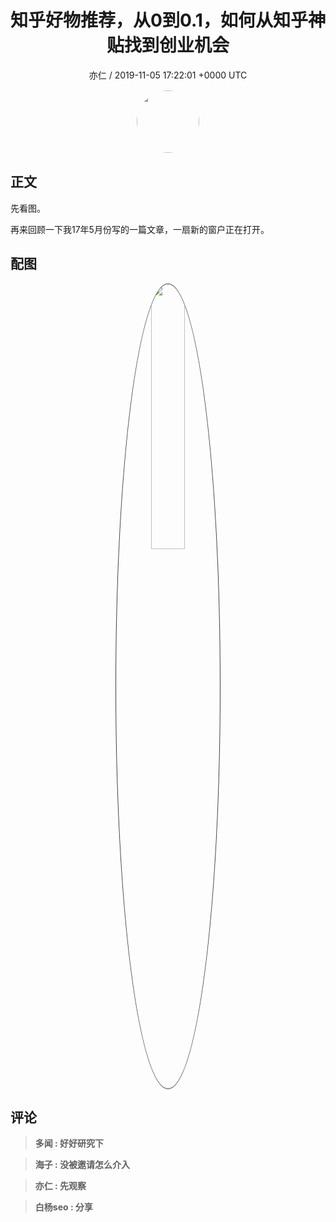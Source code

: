 <h1 align="center">知乎好物推荐，从0到0.1，如何从知乎神贴找到创业机会</h1>
<p align="center">
    <a>亦仁 / 2019-11-05 17:22:01 &#43;0000 UTC</a>
</p>

<div align="center">
    <img src="https://images.zsxq.com/Fn3NQqCN8nuGF86yZPXSbEsl0mb3?e=1590940799&amp;token=kIxbL07-8jAj8w1n4s9zv64FuZZNEATmlU_Vm6zD:pfbNc8W3hS0oYG_hyXXh_rHMHuc=" width="100" height="100" style="border:1px solid;border-radius:50%; color:#ffffff"/>
</div>

## 正文

<div>
先看图。

再来回顾一下我17年5月份写的一篇文章，一扇新的窗户正在打开。


</div>

## 配图
<div class="image" align="center">

<img src="https://images.zsxq.com/Flf--yI2nzBpELX7dPEzX-AYEvnr?imageMogr2/auto-orient/thumbnail/800x/format/jpg/blur/1x0/quality/75&amp;e=1590940799&amp;token=kIxbL07-8jAj8w1n4s9zv64FuZZNEATmlU_Vm6zD:-sJQqGVaiSlggXiZwTTGIp7-ALg=" width="33%" height="33%" style="border:1px solid;border-radius:50%; color:#3c3f41"/>

</div>

## 评论

<div align="left">
<div>

<blockquote >
<span> <strong>多闻 : 好好研究下 </strong></span>
</blockquote>

<blockquote >
<span> <strong>海子 : 没被邀请怎么介入 </strong></span>
</blockquote>

<blockquote >
<span> <strong>亦仁 : 先观察 </strong></span>
</blockquote>

<blockquote >
<span> <strong>白杨seo : 分享 </strong></span>
</blockquote>

</div>
</div>